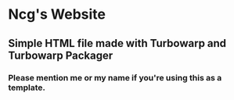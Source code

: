 # Ncg's Website
## Simple HTML file made with Turbowarp and Turbowarp Packager
### Please mention me or my name if you're using this as a template.
